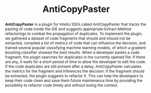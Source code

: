---
title: "AntiCopyPaster"
collection: tools
permalink: /tools/anti-copy-paster
tag: 'A plugin for IntelliJ IDEA that tracks the pasting of code inside the IDE and suggests appropriate Extract Method refactorings to combat the propagation of duplicates.'
pdf: 'https://arxiv.org/abs/2112.15230'
tool: 'https://github.com/JetBrains-Research/anti-copy-paster'
paperurl: 'https://doi.org/10.1145/3551349.3559537'
abstract: "<p><b>AntiCopyPaster</b> is a plugin for IntelliJ IDEA called AntiCopyPaster that tracks the pasting of code inside the IDE and suggests appropriate Extract Method refactorings to combat the propagation of duplicates. To implement the plugin, we gathered a dataset of code fragments that should and should not be extracted, compiled a list of metrics of code that can influence the decision, and trained several popular classifying machine learning models, of which a gradient boosting classifier showed the best results. When a developer pastes a code fragment, the plugin searches for duplicates in the currently opened file. If there are any, it waits for a short period of time to allow the developer to edit the code. If the code duplicates are still present after a delay, AntiCopyPaster calculates the metrics for the fragment and inferences the decision: if the fragment should be extracted, the plugin suggests to refactor it. This can help the developers to keep their code clean and save them future maintenance time by providing the possibility to refactor code timely and without losing the context.</p>"
---